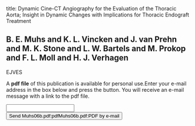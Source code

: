 title: Dynamic Cine-CT Angiography for the Evaluation of the Thoracic Aorta; Insight in Dynamic Changes with Implications for Thoracic Endograft Treatment

## B. E. Muhs and K. L. Vincken and J. van Prehn and M. K. Stone and L. W. Bartels and M. Prokop and F. L. Moll and H. J. Verhagen
EJVES

A <b>pdf file</b> of this publication is available for personal use.Enter your e-mail address in the box below and press the button. You will receive an e-mail message with a link to the pdf file.
<form action="sender.php">  <input type="text" name="email">  <input type="submit" value="Send Muhs06b.pdf:pdfMuhs06b.pdf:PDF by e-mail"></form>